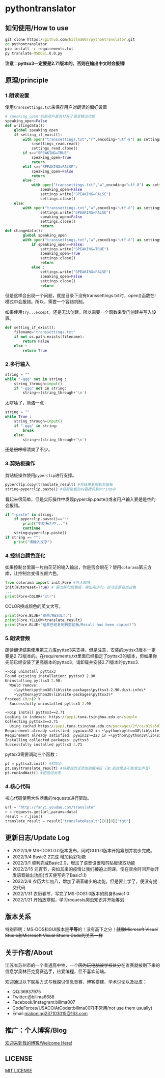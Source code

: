 # pythontranslator

## 如何使用/How to use

```cmd
git clone https://github.com/billma007/pythontranslator.git
cd pythontranslator
pip install -r requirements.txt
py translate-MSDOS1.0.0.py
```

**注意：pyttsx3一定要是2.71版本的，否则在输出中文时会报错!**

## 原理/principle

### 1.朗读设置

使用`transsettings.txt`来保存用户对朗读的偏好设置

```py
# speaking_open:判断用户是否打开了语音输出功能
speaking_open=False
def writingdata():
    global speaking_open
    if setting_if_exist():
        with open("transsettings.txt","r",encoding="utf-8") as settings_read:
            s=settings_read.read()
            settings_read.close()
        if s=="SPEAKING=TRUE":
            speaking_open=True
            return
        elif s=="SPEAKING=FALSE":
            speaking_open=False
            return
        else :
            with open("transsettings.txt","w",encoding="utf-8") as settings:
                speaking_open=False
                settings.write("SPEAKING=FALSE")
                settings.close()
    else:
        with open("transsettings.txt","w",encoding="utf-8") as settings:
                settings.write("SPEAKING=FALSE")
                speaking_open=False
                settings.close()
                return
def changedata():
        global speaking_open
        with open("transsettings.txt","w",encoding="utf-8") as settings:
            if speaking_open==False:
                settings.write("SPEAKING=TRUE")
                speaking_open=True
                settings.close()
                return
            else :
                settings.write("SPEAKING=FALSE")
                speaking_open=False
                settings.close()
                return
```

但是这样会出现一个问题，就是目录下没有transsettings.txt时，open()函数在r模式中会报错。所以，需要一个容错机制。

如果使用`try...except`，还是无法创建。所以需要一个函数来专门创建并写入设置。

```py
def setting_if_exist():
    filename="transsettings.txt"
    if not os.path.exists(filename):
        return False
    else :
        return True
```

### 2.多行输入

```py
string = ""
while "-qqq" not in string :
    string_through=input()
    if "-qqq" not in string:
        string+=(string_through+'\n')
```

太啰嗦了，简洁一点

```py
string = ""
while True :
    string_through=input()
    if "-qqq" in string:
        break
    else:
        string+=(string_through+'\n')
```

~~还是很啰嗦~~清爽了不少。

### 3.剪贴板操作

剪贴板操作使用`pyperclip`进行支撑。

```py
pyperclip.copy(translate_result) #将结果复制到剪贴板
string=pyperclip.paste() #将剪贴板的内容拷贝到string中
```

看起来很简单，但是实际操作中发现pyperclip.paste()或者用户输入要是是空的会报错。

```py
if "-paste" in string:
    if pyperclip.paste()=="":
        print("剪切板为空...")
        continue
    string=pyperclip.paste()
if string == "":
    print("请输入文字")
```

### 4.控制台颜色变化

如果控制台里面一片白茫茫的输入输出，你是否会眼花？使用`colorama`第三方库，让控制台变得五颜六色。

```py
from colorama import init,Fore #导入模块
init(autoreset=True) # 更改某句颜色后，输出完该句，自动还原变成白色
...
print(Fore+COLOR+"str")
```

COLOR换成颜色的英文大写。

```py
print(Fore.BLUE+"结果/RESULT:")
print(Fore.YELLOW+translate_result)
print(Fore.BLUE+"结果已经复制到剪贴板/Result has been copied!")
```

### 5.朗读音频

朗读翻译结果使用第三方库pyttsx3来支持。但是注意，安装的pyttsx3版本一定要是2.72版本的。在requirements.txt里面已经指定了pyttsx3的版本，但如果你先前已经安装了更高版本的pyttsx3，请卸载并安装2.71版本的pyttsx3.

```cmd
~>pip uninstall pyttsx3
Found existing installation: pyttsx3 2.90
Uninstalling pyttsx3-2.90:
  Would remove:
    ~\python\python38\lib\site-packages\pyttsx3-2.90.dist-info\*
    ~\python\python38\lib\site-packages\pyttsx3\*
Proceed (Y/n)? Y
  Successfully uninstalled pyttsx3-2.90

~>pip install pyttsx3==2.71
Looking in indexes: https://pypi.tuna.tsinghua.edu.cn/simple
Collecting pyttsx3==2.71
  Using cached https://pypi.tuna.tsinghua.edu.cn/packages/2f/ca/019a5d782f355bc2040ac45bd9612995652934dc16e48873d3fb2e367547/pyttsx3-2.71-py3-none-any.whl (39 kB)
Requirement already satisfied: pypiwin32 in ~\python\python38\lib\site-packages (from pyttsx3==2.71) (223)
Requirement already satisfied: pywin32>=223 in ~\python\python38\lib\site-packages (from pypiwin32->pyttsx3==2.71) (303)
Installing collected packages: pyttsx3
Successfully installed pyttsx3-2.71
```

pyttsx3需要调动三个函数：

```py
pt = pyttsx3.init() #初始化
pt.say(translate_result) #将要说的话添加到缓冲区（注:到这里还不能发出声音）
pt.runAndWait() #把话说出来
```

### 4.核心代码

核心代码使用大名鼎鼎的requests进行驱动。

```py
url = "http://fanyi.youdao.com/translate"
r = requests.get(url,params=data)
result = r.json()
translate_result = result['translateResult'][0][0]["tgt"]
```

## 更新日志/Update Log

- 2022/3/9 MS-DOS1.0.0版本发布，同时GUI1.0版本开始筹划并初步完成。
- 2022/3/4 Basic2.2完成 增加色彩功能
- 2022/3/1 顺利完成Basic2.0，增加了语音设置和剪贴板读取功能
- 2022/2/15 元宵节，突如其来的疫情让我们~~被迫~~上网课，便在空余时间开始开发语音输出功能(当天便写完了Basic1.1)
- 2022/2/8 农历大年初八，增加了语音输出的功能，但是要上学了，便没有提交代码
- 2022/1/31 农历春节，写完了MS-DOS1.0版本的前身Basic1.0
- 2022/1/21 开始放寒假，学习requests爬虫知识并开始筹划

## 版本关系

特别声明：MS-DOS和GUI版本是**平等**的！没有高下之分！~~就像Microsoft Visual Studio和Microsoft Visual Studio Code的关系一样~~

## 关于作者/About

江苏省苏州市的一个普通高中牲，一个~~因为玩电脑被学校处分~~在省赛就被刷下来的信息学奥林匹克竞赛选手，热爱编程，但不喜欢前端。

欢迎通过以下联系方式与我探讨信息竞赛、博客搭建、学术讨论以及扯皮：

- QQ:36937975
- Twitter:@billma6688
- Facebook/Instagram:billma007
- CodeForces/USACO/AtCoder:billma007(不常用/not use them usually)
- Email:maboning237103015@163.com

## 推广：个人博客/Blog

[欢迎来到我的博客/Welcome Here!](https://billma.top)

## LICENSE

[MIT LICENSE](LICENSE)
